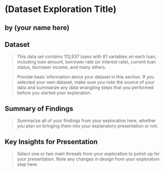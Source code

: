 # (Dataset Exploration Title)
## by (your name here)


## Dataset
> This data set contains 113,937 loans with 81 variables on each loan, including loan amount, borrower rate (or interest rate), current loan status, borrower income, and many others.

> Provide basic information about your dataset in this section. If you selected your own dataset, make sure you note the source of your data and summarize any data wrangling steps that you performed before you started your exploration.


## Summary of Findings

> Summarize all of your findings from your exploration here, whether you plan on bringing them into your explanatory presentation or not.


## Key Insights for Presentation

> Select one or two main threads from your exploration to polish up for your presentation. Note any changes in design from your exploration step here.
